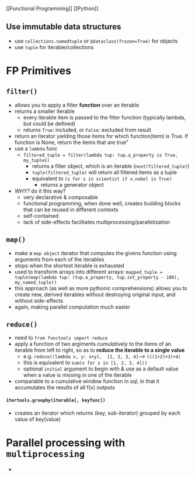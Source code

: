 [[Functional Programming]] [[Python]]

## Use immutable data structures
- use `collections.namedtuple` or `@dataclass(frozen=True)` for objects 
- use `tuple` for iterable/collections

# FP Primitives
## `filter()`
- allows you to apply a filter **function** over an iterable
- returns a smaller iterable
	- every iterable item is passed to the filter function (typically lambda, but could be defined)
	- returns `True`: included, or `False`: excluded from result
- return an iterator yielding those items for which function(item) is True. If function is None, return the items that are true"
- use a `lambda` func
	- `filtered_tuple = filter(lambda tup: tup.a_property is True, my_tuples)`
		- returns a filter object, which is an iterable (`next(filtered_tuple)`)
		- `tuple(filtered_tuple)` will return all filtered items as a tuple
		- equivalent to `(s for s in scientist if x.nobel is True)`
			- returns a generator object
- *WHY?* do it this way?
	- very declarative & composable
	- functional programming, when done well, creates building blocks that can be reused in different contexts
	- self-contained
	- lack of side-effects facilitates multiprocessing/parallelization

## `map()`
- make a `map object` iterator that computes the givens function using arguments from each of the iterables
- stops when the shortest iterable is exhausted
- used to transform arrays into different arrays:
`mapped_tuple = tuple(map(lambda tup: (tup.a_property, tup.int_property - 100), my_named_tuple))`
- this approach (as well as more pythonic comprehensions) allows you to create new, derived iterables without destroying original input, and without side-effects
- again, making parallel computation much easier

## `reduce()`
- need to `from functools import reduce`
- apply a function of two argiments *cumulatively* to the items of an iterable from left to right, so as to **reduce the iterable to a single value**
	- e.g. `reduce((lambda x, y: x+y),  [1, 2, 3, 4]`--> `(((1+2)+3)+4)`
	- this is equivalent to `sum(x for x in [1, 2, 3, 4]))`
	- optional `initial` argument to begin with & use as a default value when a value is missing in one of the iterable
- comparable to a cumulative window function in sql, in that it accumulates the results of all f(x) outputs
#### `itertools.groupby(iterable[, keyfunc])`
- creates an iterator which returns (key, sub-iterator) grouped by each value of key(value)

# Parallel processing with `multiprocessing`
- 